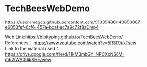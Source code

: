 <h1>TechBeesWebDemo</h1>



https://user-images.githubusercontent.com/91335480/149650867-e6853fef-6cf6-457a-bcaf-ec7a9c72f8a7.mp4




Web Link:https://bibityping.github.io/TechBeesWebDemo/
<br>
References： https://www.youtube.com/watch?v=5RS09ukTscw
<br>
Link to the material used： https://drive.google.com/file/d/11kM3mbGY_NPCXxNS6M-m62IWA00djXHE/view
